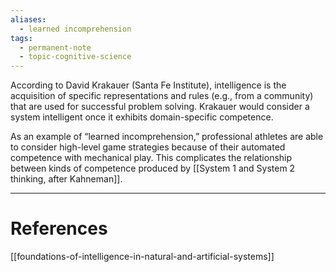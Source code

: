 ```yaml
---
aliases:
  - learned incomprehension
tags:
  - permanent-note
  - topic-cognitive-science
---
```

According to David Krakauer (Santa Fe Institute), intelligence is the acquisition of specific representations and rules (e.g., from a community) that are used for successful problem solving. Krakauer would consider a system intelligent once it exhibits domain-specific competence.

As an example of “learned incomprehension,” professional athletes are able to consider high-level game strategies because of their automated competence with mechanical play. This complicates the relationship between kinds of competence produced by [[System 1 and System 2 thinking, after Kahneman]].

---
# References 

[[foundations-of-intelligence-in-natural-and-artificial-systems]]



